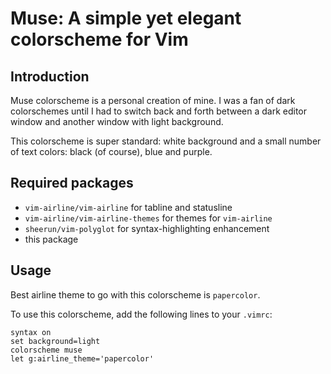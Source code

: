 # Muse: A simple yet elegant colorscheme for Vim

## Introduction

Muse colorscheme is a personal creation of mine. I was a fan of dark colorschemes until I had to switch back and forth between a dark editor window and another window with light background.

This colorscheme is super standard: white background and a small number of text colors: black (of course), blue and purple.

## Required packages

* `vim-airline/vim-airline` for tabline and statusline
* `vim-airline/vim-airline-themes` for themes for `vim-airline`
* `sheerun/vim-polyglot` for syntax-highlighting enhancement
* this package

## Usage

Best airline theme to go with this colorscheme is `papercolor`.

To use this colorscheme, add the following lines to your `.vimrc`:
```vim
syntax on
set background=light
colorscheme muse
let g:airline_theme='papercolor'
```
